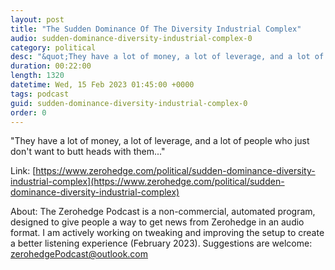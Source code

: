 ```yaml
---
layout: post
title: "The Sudden Dominance Of The Diversity Industrial Complex"
audio: sudden-dominance-diversity-industrial-complex-0
category: political
desc: "&quot;They have a lot of money, a lot of leverage, and a lot of people who just don't want to butt heads with them...&quot;"
duration: 00:22:00
length: 1320
datetime: Wed, 15 Feb 2023 01:45:00 +0000
tags: podcast
guid: sudden-dominance-diversity-industrial-complex-0
order: 0
---
```

&quot;They have a lot of money, a lot of leverage, and a lot of people who just don't want to butt heads with them...&quot;

Link: [https://www.zerohedge.com/political/sudden-dominance-diversity-industrial-complex](https://www.zerohedge.com/political/sudden-dominance-diversity-industrial-complex)

About: The Zerohedge Podcast is a non-commercial, automated program, designed to give people a way to get news from Zerohedge in an audio format.  I am actively working on tweaking and improving the setup to create a better listening experience (February 2023).  Suggestions are welcome: [zerohedgePodcast@outlook.com](mailto:zerohedgePodcast@outlook.com)